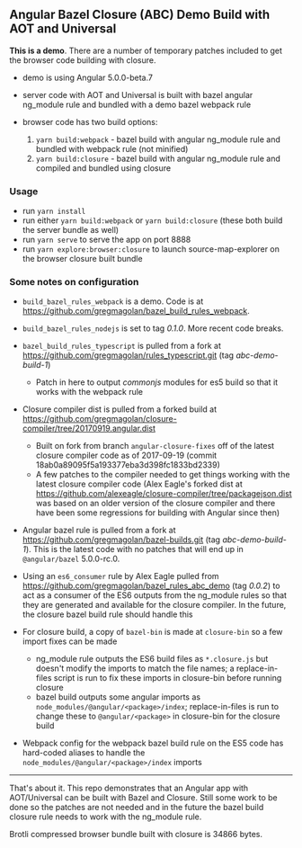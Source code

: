 ## Angular Bazel Closure (ABC) Demo Build with AOT and Universal

**This is a demo**. There are a number of temporary patches included to get the browser code building with closure.

* demo is using Angular 5.0.0-beta.7

* server code with AOT and Universal is built with bazel angular ng_module rule and bundled with a demo bazel webpack rule

* browser code has two build options:
  1. `yarn build:webpack` - bazel build with angular ng_module rule and bundled with webpack rule (not minified)
  2. `yarn build:closure` - bazel build with angular ng_module rule and compiled and bundled using closure

### Usage

  * run `yarn install`
  * run either `yarn build:webpack` or `yarn build:closure` (these both build the server bundle as well)
  * run `yarn serve` to serve the app on port 8888
  * run `yarn explore:browser:closure` to launch source-map-explorer on the browser closure built bundle

### Some notes on configuration

* `build_bazel_rules_webpack` is a demo. Code is at https://github.com/gregmagolan/bazel_build_rules_webpack.

* `build_bazel_rules_nodejs` is set to tag _0.1.0_. More recent code breaks.

* `bazel_build_rules_typescript` is pulled from a fork at https://github.com/gregmagolan/rules_typescript.git (tag _abc-demo-build-1_)
  * Patch in here to output _commonjs_ modules for es5 build so that it works with the webpack rule

* Closure compiler dist is pulled from a forked build at https://github.com/gregmagolan/closure-compiler/tree/20170919.angular.dist
  * Built on fork from branch `angular-closure-fixes` off of the latest closure compiler code as of 2017-09-19 (commit 18ab0a89095f5a193377eba3d398fc1833bd2339)
  * A few patches to the compiler needed to get things working with the latest closure compiler code (Alex Eagle's forked dist at https://github.com/alexeagle/closure-compiler/tree/packagejson.dist was based on an older version of the closure compiler and there have been some regressions for building with Angular since then)

* Angular bazel rule is pulled from a fork at https://github.com/gregmagolan/bazel-builds.git (tag _abc-demo-build-1_). This is the latest code with no patches that will end up in `@angular/bazel` 5.0.0-rc.0.

* Using an `es6_consumer` rule by Alex Eagle pulled from https://github.com/gregmagolan/bazel_rules_abc_demo (tag _0.0.2_) to act as a consumer of the ES6 outputs from the ng_module rules so that they are generated and available for the closure compiler. In the future, the closure bazel build rule should handle this

* For closure build, a copy of `bazel-bin` is made at `closure-bin` so a few import fixes can be made
  * ng_module rule outputs the ES6 build files as `*.closure.js` but doesn't modify the imports to match the file names; a replace-in-files script is run to fix these imports in closure-bin before running closure
  * bazel build outputs some angular imports as `node_modules/@angular/<package>/index`; replace-in-files is run to change these to `@angular/<package>` in closure-bin for the closure build

* Webpack config for the webpack bazel build rule on the ES5 code has hard-coded aliases to handle the `node_modules/@angular/<package>/index` imports

---

That's about it. This repo demonstrates that an Angular app with AOT/Universal can be built with Bazel and Closure. Still some work to be done so the patches are not needed and in the future the bazel build closure rule needs to work with the ng_module rule.

Brotli compressed browser bundle built with closure is 34866 bytes.

